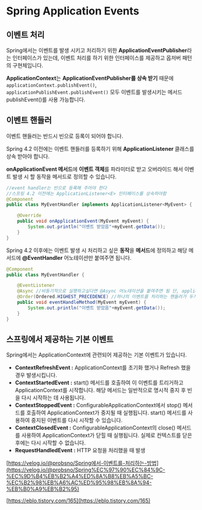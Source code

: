 # Spring Application Events

## 이벤트 처리

Spring에서는 이벤트를 발생 시키고 처리하기 위한 ************************************ApplicationEventPublisher************************************라는 인터페이스가 있는데, 이벤트 처리를 하기 위한 인터페이스를 제공하고 옵저버 패턴의 구현체입니다.

**********************************************ApplicationContext**********************************************는 **************************************ApplicationEventPublisher를 상속 받기************************************** 때문에 `applicationContext.publishEvent()`, `applicationPublishEvent.publishEvent()` 모두 이벤트를 발생시키는 메서드 publishEvent()를 사용 가능합니다.

## 이벤트 핸들러

이벤트 핸들러는 반드시 빈으로 등록이 되어야 합니다. 

Spring 4.2 이전에는 이벤트 핸들러를 등록하기 위해 ************************************************ApplicationListener <E>************************************************ 클래스를 상속 받아야 합니다. 

******onApplicationEvent 메서드******에 ******************************이벤트 객체******************************를 파라미터로 받고 오버라이드 해서 이벤트 발생 시 할 동작을 메서드로 정의할 수 있습니다. 

```java
//event handler는 빈으로 등록해 주어야 한다
//스프링 4.2 이전에는 ApplicationListener<E> 인터페이스를 상속하야함
@Component
public class MyEventHandler implements ApplicationListener<MyEvent> {

    @Override
    public void onApplicationEvent(MyEvent myEvent) {
        System.out.println("이벤트 받았음"+myEvent.getData());
    }
}
```

Spring 4.2 이후에는 이벤트 발생 시 처리하고 싶은 **********동작**********을 ************메서드************에 정의하고 해당 메서드에 **************************@EventHandler************************** 어노테이션만 붙여주면 됩니다.

```java
@Component
public class MyEventHandler {

    @EventListener
    @Async //비동기적으로 실행하고싶다면 @Async 어노테이션을 붙여주면 됨 단, applicaitonRunner에 @EnableAsync도 붙여줘야 멀티스레드 환경에서 돌아감
    @Order(Ordered.HIGHEST_PRECEDENCE) //하나의 이벤트를 처리하는 핸들러가 두개이상일경우 이렇게 순서를 정할 수 있다 (낮을수록 우선순위 숫자로도 줄수 있음)
    public void eventHandleMethod(MyEvent myEvent) {
        System.out.println("이벤트 받았음"+myEvent.getData());
    }
}
```

## 스프링에서 제공하는 기본 이벤트

Spring에서는 ApplicationContext에 관련되어 제공하는 기본 이벤트가 있습니다.

- ********************************************ContextRefreshEvent :******************************************** ApplicationContext를 초기화 했거나 Refresh 했을 경우 발생시킵니다.
- ****************************************ContextStartedEvent :**************************************** start() 메서드를 호출하여 이 이벤트를 트리거하고 ApplicationContext를 시작합니다. 해당 메서드는 일반적으로 명시적 중지 후 빈을 다시 시작하는 데 사용됩니다.
- ********************************ContextStoppedEvent :******************************** ConfigurableApplicationContext에서 stop() 메서드를 호출하여 ApplicationContext가 중지될 때 실행됩니다. start() 메서드를 사용하여 중지된 이벤트를 다시 시작할 수 있습니다.
- ******************************************ContextClosedEvent :****************************************** ConfigurableApplicationContext의 close() 메서드를 사용하여 ApplicationContext가 닫힐 때 실행됩니다. 실제로 컨텍스트를 닫은 후에는 다시 시작할 수 없습니다.
- **********************************************RequestHandledEvent :********************************************** HTTP 요청을 처리했을 때 발생

[https://velog.io/@probsno/Spring에서-이벤트를-처리하는-방법](https://velog.io/@probsno/Spring%EC%97%90%EC%84%9C-%EC%9D%B4%EB%B2%A4%ED%8A%B8%EB%A5%BC-%EC%B2%98%EB%A6%AC%ED%95%98%EB%8A%94-%EB%B0%A9%EB%B2%95)

[https://eblo.tistory.com/165](https://eblo.tistory.com/165)
